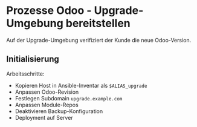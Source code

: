 # Prozesse Odoo - Upgrade-Umgebung bereitstellen

Auf der Upgrade-Umgebung verifiziert der Kunde die neue Odoo-Version.

## Initialisierung

Arbeitsschritte:
* Kopieren Host in Ansible-Inventar als `$ALIAS_upgrade`
* Anpassen Odoo-Revision
* Festlegen Subdomain `upgrade.example.com`
* Anpassen Module-Repos
* Deaktivieren Backup-Konfiguration
* Deployment auf Server